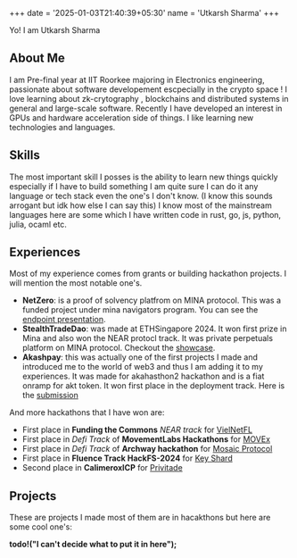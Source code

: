 +++
date = '2025-01-03T21:40:39+05:30'
name = 'Utkarsh Sharma'
+++

Yo! I am Utkarsh Sharma

## About Me

I am Pre-final year at IIT Roorkee majoring in Electronics engineering, passionate about software developement escpecially in the crypto space !
I love learning about zk-crytography , blockchains and distributed systems in general and large-scale software. Recently I have developed an interest in GPUs and hardware acceleration side of things. I like learning new technologies and languages.

## Skills

The most important skill I posses is the ability to learn new things quickly especially if I have to build something I am quite sure I can do it any language or tech stack even the one's I don't know. (I know this sounds arrogant but idk how else  I can say this)
I know most of the mainstream languages here are some which I have written code in rust, go, js, python, julia, ocaml etc.

## Experiences

Most of my experience comes from grants or building hackathon projects. I will mention the most notable one's.

- **NetZero**: is a proof of solvency platfrom on MINA protocol. This was a funded project under mina navigators program. You can see the [endpoint presentation](https://youtu.be/g3quUInW1OY?si=6jqX-L989Cpe1V1K).
- **StealthTradeDao**: was made at ETHSingapore 2024. It won first prize in Mina and also won the NEAR protocl track. It was private perpetuals platform on MINA protocol. Checkout the [showcase](https://ethglobal.com/showcase/stealthtradedao-8jt17).
- **Akashpay**: this was actually one of the first projects I made and introduced me to the world of web3 and thus I am adding it to my experiences. It was made for akahasthon2 hackathon and is a fiat onramp for akt token. It won first place in the deployment track. Here is the [submission](https://dorahacks.io/buidl/12768)

And more hackathons that I have won are:

- First place in **Funding the Commons** *NEAR track* for [VielNetFL](https://dorahacks.io/buidl/18948)
- First place in *Defi Track* of **MovementLabs Hackathons** for [MOVEx](https://dorahacks.io/buidl/14159)
- First place in *Defi Track* of **Archway hackathon** for [Mosaic Protocol](https://dorahacks.io/buidl/13783)
- First place in **Fluence Track HackFS-2024** for [Key Shard](https://ethglobal.com/showcase/keyshard-odizm)
- Second place in **CalimeroxICP** for [Privitade](https://dorahacks.io/buidl/22715)

## Projects

These are projects I made most of them are in hacakthons but here are some cool one's:

**todo!("I can't decide what to put it in here");**
